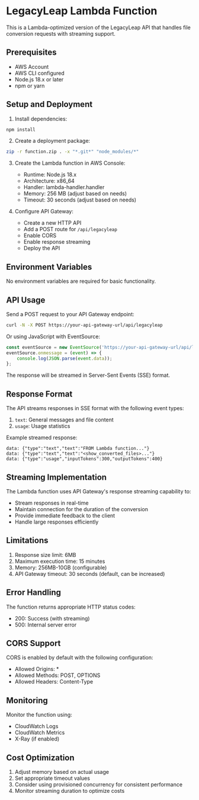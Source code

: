 # LegacyLeap Lambda Function

This is a Lambda-optimized version of the LegacyLeap API that handles file conversion requests with streaming support.

## Prerequisites

- AWS Account
- AWS CLI configured
- Node.js 18.x or later
- npm or yarn

## Setup and Deployment

1. Install dependencies:
```bash
npm install
```

2. Create a deployment package:
```bash
zip -r function.zip . -x "*.git*" "node_modules/*"
```

3. Create the Lambda function in AWS Console:
   - Runtime: Node.js 18.x
   - Architecture: x86_64
   - Handler: lambda-handler.handler
   - Memory: 256 MB (adjust based on needs)
   - Timeout: 30 seconds (adjust based on needs)

4. Configure API Gateway:
   - Create a new HTTP API
   - Add a POST route for `/api/legacyleap`
   - Enable CORS
   - Enable response streaming
   - Deploy the API

## Environment Variables

No environment variables are required for basic functionality.

## API Usage

Send a POST request to your API Gateway endpoint:

```bash
curl -N -X POST https://your-api-gateway-url/api/legacyleap
```

Or using JavaScript with EventSource:
```javascript
const eventSource = new EventSource('https://your-api-gateway-url/api/legacyleap');
eventSource.onmessage = (event) => {
    console.log(JSON.parse(event.data));
};
```

The response will be streamed in Server-Sent Events (SSE) format.

## Response Format

The API streams responses in SSE format with the following event types:

1. `text`: General messages and file content
2. `usage`: Usage statistics

Example streamed response:
```
data: {"type":"text","text":"FROM Lambda function..."}
data: {"type":"text","text":"<show_converted_files>..."}
data: {"type":"usage","inputTokens":300,"outputTokens":400}
```

## Streaming Implementation

The Lambda function uses API Gateway's response streaming capability to:
- Stream responses in real-time
- Maintain connection for the duration of the conversion
- Provide immediate feedback to the client
- Handle large responses efficiently

## Limitations

1. Response size limit: 6MB
2. Maximum execution time: 15 minutes
3. Memory: 256MB-10GB (configurable)
4. API Gateway timeout: 30 seconds (default, can be increased)

## Error Handling

The function returns appropriate HTTP status codes:
- 200: Success (with streaming)
- 500: Internal server error

## CORS Support

CORS is enabled by default with the following configuration:
- Allowed Origins: *
- Allowed Methods: POST, OPTIONS
- Allowed Headers: Content-Type

## Monitoring

Monitor the function using:
- CloudWatch Logs
- CloudWatch Metrics
- X-Ray (if enabled)

## Cost Optimization

1. Adjust memory based on actual usage
2. Set appropriate timeout values
3. Consider using provisioned concurrency for consistent performance
4. Monitor streaming duration to optimize costs
